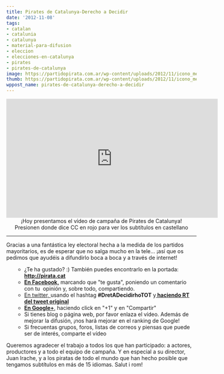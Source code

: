 ```yaml
---
title: Pirates de Catalunya-Derecho a Decidir
date: '2012-11-08'
tags:
- catalan
- catalunia
- catalunya
- material-para-difusion
- eleccion
- elecciones-en-catalunya
- pirates
- pirates-de-catalunya
image: https://partidopirata.com.ar/wp-content/uploads/2012/11/icono_menu.png
thumb: https://partidopirata.com.ar/wp-content/uploads/2012/11/icono_menu.png
wppost_name: pirates-de-catalunya-derecho-a-decidir
---
```


<center>
<iframe src="http://www.youtube.com/embed/58KNlYRUtPc" frameborder="0" width="560" height="315"></iframe>
¡Hoy presentamos el vídeo de campaña de Pirates de Catalunya!</center><center>Presionen donde dice CC en rojo para ver los subtítulos en castellano</center>

<hr />

Gracias a una fantástica ley electoral hecha a la medida de los partidos mayoritarios, es de esperar que no salga mucho en la tele... ¡así que os pedimos que ayudéis a difundirlo boca a boca y a través de internet!
<ul>
<ul>
	<li>¿Te ha gustado? :) También puedes encontrarlo en la portada:  <a href="http://pirata.cat" target="_blank"><strong>http://pirata.cat</strong></a></li>
	<li><strong><a href="https://www.facebook.com/pirata.cat/posts/407156269352833" target="_blank">En Facebook,</a></strong> marcando que "te gusta", poniendo un comentario con tu  opinión y, sobre todo, compartiendo.</li>
	<li><a href="https://twitter.com/partit_pirata/status/266450234358501378" target="_blank">En twitter, </a>usando el hashtag <strong>#DretADecidirhoTOT</strong>
y<strong><a href="https://twitter.com/partit_pirata/status/266450234358501378" target="_blank"> haciendo RT del tweet original</a></strong></li>
	<li><a href="https://plus.google.com/u/0/112149620641776669374/posts/7npf3WpdQLQ" target="_blank"><strong>En Google+</strong>,</a> haciendo click en "+1" y en "Compartir"</li>
	<li>Si tienes blog o página web, por favor enlaza el vídeo. Además de mejorar la difusión, ¡nos hará mejorar en el ranking de Google!</li>
	<li>Si frecuentas grupos, foros, listas de correos y piensas que puede ser de interés, comparte el vídeo</li>
</ul>
</ul>
Queremos agradecer el trabajo a todos los que han participado: a actores, productores y a todo el equipo de campaña.
Y en especial a su director, Juan Irache, y a los piratas de todo el mundo que han hecho posible que tengamos subtítulos en más de 15 idiomas.
Salut i rom!
